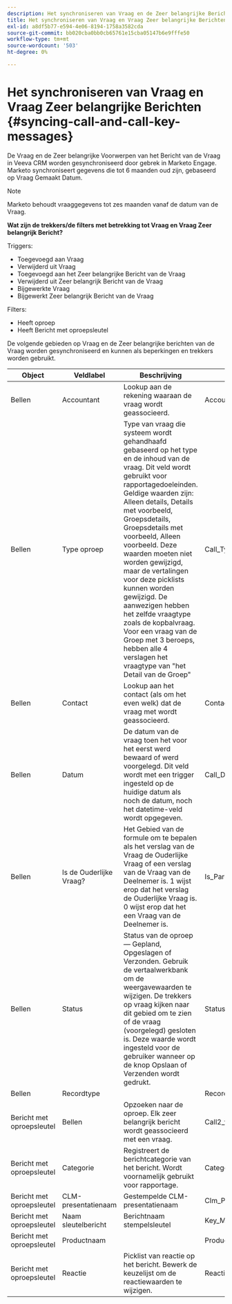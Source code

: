 ```yaml
---
description: Het synchroniseren van Vraag en de Zeer belangrijke Berichten van de Vraag - de Documenten van Marketo - de Documentatie van het Product
title: Het synchroniseren van Vraag en Vraag Zeer belangrijke Berichten
exl-id: a8df5b77-e594-4e06-8194-1758a3582cda
source-git-commit: bb020cba0bb0cb65761e15cba05147b6e9fffe50
workflow-type: tm+mt
source-wordcount: '503'
ht-degree: 0%

---
```


# Het synchroniseren van Vraag en Vraag Zeer belangrijke Berichten {#syncing-call-and-call-key-messages}

De Vraag en de Zeer belangrijke Voorwerpen van het Bericht van de Vraag in Veeva CRM worden gesynchroniseerd door gebrek in Marketo Engage. Marketo synchroniseert gegevens die tot 6 maanden oud zijn, gebaseerd op Vraag Gemaakt Datum.

>[!NOTE]
>
>Marketo behoudt vraaggegevens tot zes maanden vanaf de datum van de Vraag.

**Wat zijn de trekkers/de filters met betrekking tot Vraag en Vraag Zeer belangrijk Bericht?**

Triggers:

* Toegevoegd aan Vraag
* Verwijderd uit Vraag
* Toegevoegd aan het Zeer belangrijke Bericht van de Vraag
* Verwijderd uit Zeer belangrijk Bericht van de Vraag
* Bijgewerkte Vraag
* Bijgewerkt Zeer belangrijk Bericht van de Vraag

Filters:

* Heeft oproep
* Heeft Bericht met oproepsleutel

De volgende gebieden op Vraag en de Zeer belangrijke berichten van de Vraag worden gesynchroniseerd en kunnen als beperkingen en trekkers worden gebruikt.

<table>
  <colgroup>
    <col>
    <col>
    <col>
    <col>
    <col>
  </colgroup>
  <thead>
    <tr>
      <th>
        Object
      </th>
      <th>
        Veldlabel
      </th>
      <th>
        Beschrijving
      </th>
      <th>
        Veldnaam
      </th>
      <th>
        Gegevenstype
      </th>
    </tr>
  </thead>
  <tbody>
    <tr>
      <td>Bellen</td>
      <td>Accountant</td>
      <td>Lookup aan de rekening waaraan de vraag wordt geassocieerd.</td>
      <td>Account_vod_c</td>
      <td>Opzoeken (account)</td>
    </tr>
    <tr>
      <td>Bellen</td>
      <td>Type oproep</td>
      <td>Type van vraag die systeem wordt gehandhaafd gebaseerd op het type en de inhoud van de vraag. Dit veld wordt gebruikt voor rapportagedoeleinden. Geldige waarden zijn: Alleen details, Details met voorbeeld, Groepsdetails, Groepsdetails met voorbeeld, Alleen voorbeeld. Deze waarden moeten niet worden gewijzigd, maar de vertalingen voor deze picklists kunnen worden gewijzigd. De aanwezigen hebben het zelfde vraagtype zoals de kopbalvraag. Voor een vraag van de Groep met 3 beroeps, hebben alle 4 verslagen het vraagtype van "het Detail van de Groep"</td>
      <td>Call_Type_vod_c</td>
      <td>Picklist</td>
    </tr>
    <tr>
     <td>Bellen</td>
      <td>Contact</td>
      <td>Lookup aan het contact (als om het even welk) dat de vraag met wordt geassocieerd.</td>
      <td>Contact_vod_c</td>
      <td>Opzoeken (contactpersoon)</td>
    </tr>
    <tr>
      <td>Bellen</td>
      <td>Datum</td>
      <td>De datum van de vraag toen het voor het eerst werd bewaard of werd voorgelegd. Dit veld wordt met een trigger ingesteld op de huidige datum als noch de datum, noch het datetime-veld wordt opgegeven.</td>
      <td>Call_Date_vod_c</td>
      <td>Datum</td>
    </tr>
    <tr>
      <td>Bellen</td>
      <td>Is de Ouderlijke Vraag?</td>
      <td>Het Gebied van de formule om te bepalen als het verslag van de Vraag de Ouderlijke Vraag of een verslag van de Vraag van de Deelnemer is. 1 wijst erop dat het verslag de Ouderlijke Vraag is. 0 wijst erop dat het een Vraag van de Deelnemer is.</td>
      <td>Is_Parent_Call_vod_c</td>
      <td>Formule (getal)</td>
    </tr>
    <tr>
      <td>Bellen</td>
      <td>Status</td>
      <td>Status van de oproep — Gepland, Opgeslagen of Verzonden. Gebruik de vertaalwerkbank om de weergavewaarden te wijzigen. De trekkers op vraag kijken naar dit gebied om te zien of de vraag (voorgelegd) gesloten is. Deze waarde wordt ingesteld voor de gebruiker wanneer op de knop Opslaan of Verzenden wordt gedrukt.</td>
      <td>Status_vod_c</td>
      <td>Picklist</td>
    </tr>
    <tr>
      <td>Bellen</td>
      <td>Recordtype</td>
      <td> </td>
      <td>RecordTypeId</td>
      <td>Recordtype</td>
    </tr>
    <tr>
      <td>Bericht met oproepsleutel</td>
      <td>Bellen</td>
      <td>Opzoeken naar de oproep. Elk zeer belangrijk bericht wordt geassocieerd met een vraag.</td>
      <td>Call2_vod__c</td>
      <td>Master-Detail (Vraag)</td>
    </tr>
    <tr>
      <td>Bericht met oproepsleutel</td>
      <td>Categorie</td>
      <td>Registreert de berichtcategorie van het bericht. Wordt voornamelijk gebruikt voor rapportage.</td>
      <td>Categorie_vod__c</td>
      <td>Picklist</td>
    </tr>
    <tr>
      <td>Bericht met oproepsleutel</td>
      <td>CLM-presentatienaam</td>
      <td>Gestempelde CLM-presentatienaam</td>
      <td>Clm_Presentation_Name_vod_c</td>
      <td>Tekst (80)</td>
    </tr>
    <tr>
      <td>Bericht met oproepsleutel</td>
      <td>Naam sleutelbericht</td>
      <td>Berichtnaam stempelsleutel</td>
      <td>Key_Message_Name_vod_c</td>
      <td>Tekst (80)</td>
    </tr>
    <tr>
      <td>Bericht met oproepsleutel</td>
      <td>Productnaam</td>
      <td> </td>
      <td>Product_Naam__c</td>
      <td>Formule (tekst)</td>
    </tr>
    <tr>
      <td>Bericht met oproepsleutel</td>
      <td>Reactie</a>
      </td>
      <td>Picklist van reactie op het bericht. Bewerk de keuzelijst om de reactiewaarden te wijzigen.</td>
      <td>Reactie_vod__c</td>
      <td>Picklist</td>
    </tr>
  </tbody>
</table>
